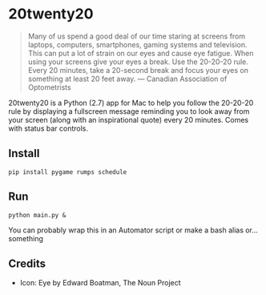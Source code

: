 # 20twenty20
>Many of us spend a good deal of our time staring at screens from laptops, computers, smartphones, gaming systems and television. This can put a lot of strain on our eyes and cause eye fatigue. When using your screens give your eyes a break.
>Use the 20-20-20 rule. Every 20 minutes, take a 20-second break and focus your eyes on something at least 20 feet away.
&mdash; Canadian Association of Optometrists

20twenty20 is a Python (2.7) app for Mac to help you follow the 20-20-20 rule by displaying a fullscreen message reminding you to look away from your screen (along with an inspirational quote) every 20 minutes. Comes with status bar controls.

## Install
`pip install pygame rumps schedule`

## Run
`python main.py &`

You can probably wrap this in an Automator script or make a bash alias or... something

## Credits
- Icon: Eye by Edward Boatman, The Noun Project
